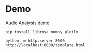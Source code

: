 # Demo
Audio Analysis demo

```
pip install librosa numpy plotly
```

```
python -m http.server 8000
http://localhost:8000/template.html
```
